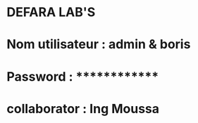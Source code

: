 # DEFARA LAB'S

# Nom utilisateur : admin & boris
# Password : ************ 
# collaborator : Ing Moussa